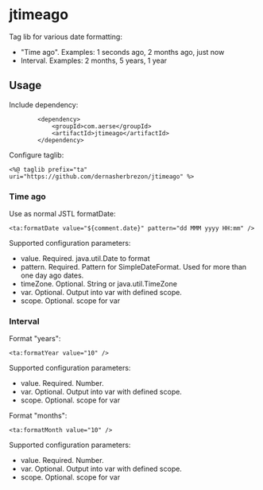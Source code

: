 # jtimeago
Tag lib for various date formatting:
* "Time ago". Examples: 1 seconds ago, 2 months ago, just now
* Interval. Examples: 2 months, 5 years, 1 year

## Usage

Include dependency:

```
		<dependency>
			<groupId>com.aerse</groupId>
			<artifactId>jtimeago</artifactId>
		</dependency>
```

Configure taglib:

```
<%@ taglib prefix="ta" uri="https://github.com/dernasherbrezon/jtimeago" %>
```

### Time ago

Use as normal JSTL formatDate:

```
<ta:formatDate value="${comment.date}" pattern="dd MMM yyyy HH:mm" />
```

Supported configuration parameters:
* value. Required. java.util.Date to format
* pattern. Required. Pattern for SimpleDateFormat. Used for more than one day ago dates.
* timeZone. Optional. String or java.util.TimeZone
* var. Optional. Output into var with defined scope.
* scope. Optional. scope for var

### Interval

Format "years":

```
<ta:formatYear value="10" />
```

Supported configuration parameters:
* value. Required. Number.
* var. Optional. Output into var with defined scope.
* scope. Optional. scope for var

Format "months":

```
<ta:formatMonth value="10" />
```

Supported configuration parameters:
* value. Required. Number.
* var. Optional. Output into var with defined scope.
* scope. Optional. scope for var

